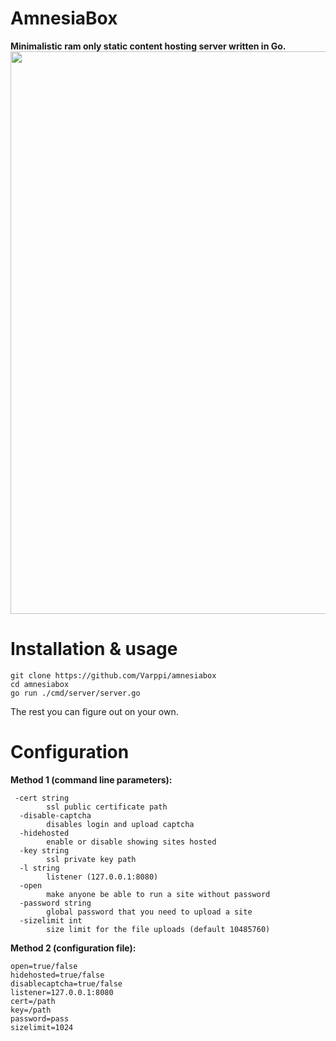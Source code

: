 # AmnesiaBox
**Minimalistic ram only static content hosting server written in Go.**
<img width=900 src="https://github.com/user-attachments/assets/b9de2850-f8e1-4dc7-890a-6a62d6e111f2">

# Installation & usage
```
git clone https://github.com/Varppi/amnesiabox
cd amnesiabox
go run ./cmd/server/server.go
```
The rest you can figure out on your own.

# Configuration 
**Method 1 (command line parameters):**
```
 -cert string
        ssl public certificate path
  -disable-captcha
        disables login and upload captcha
  -hidehosted
        enable or disable showing sites hosted
  -key string
        ssl private key path
  -l string
        listener (127.0.0.1:8080)
  -open
        make anyone be able to run a site without password
  -password string
        global password that you need to upload a site
  -sizelimit int
        size limit for the file uploads (default 10485760)
```

**Method 2 (configuration file):**
```
open=true/false
hidehosted=true/false
disablecaptcha=true/false
listener=127.0.0.1:8080
cert=/path
key=/path
password=pass
sizelimit=1024
```
